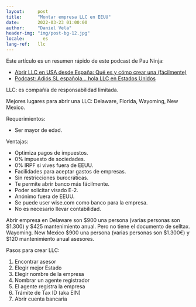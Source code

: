 ```yaml
---
layout:     post
title:      "Montar empresa LLC en EEUU"
date:       2022-03-23 01:00:00
author:     "Daniel Vela"
header-img: "img/post-bg-12.jpg"
locale:       es
lang-ref:   llc
---
```


Este artículo es un resumen rápido de este podcast de Pau Ninja:

- [Abrir LLC en USA desde España: Qué es y cómo crear una (fácilmente)](https://capitalistalibre.com/abrir-llc-en-usa-desde-espana/)
- [Podcast: Adiós SL española... hola LLC en Estados Unidos](https://podcast-espana.es/podcast/pau-ninja-el-podcast/adios-sl-espanola-hola-llc-en-estados-unidos)

LLC: es compañía de responsabilidad limitada.

Mejores lugares para abrir una LLC: Delaware, Florida, Wayoming, New Mexico.

Requerimientos:
- Ser mayor de edad.

Ventajas:
- Optimiza pagos de impuestos.
- 0% impuesto de sociedades.
- 0% IRPF si vives fuera de EEUU.
- Facilidades para aceptar gastos de empresas.
- Sin restricciones burocráticas.
- Te permite abrir banco más fácilmente.
- Poder solicitar visado E-2.
- Anónimo fuera de EEUU.
- Se puede user wise.com como banco para la empresa.
- No es necesario llevar contabilidad.

Abrir empresa en Delaware son $900 una persona (varias personas son $1.300) y $425 mantenimiento anual. Pero no tiene el documento de selltax. Wayoming. New Mexico  $900 una persona (varias personas son $1.300€) y $120 mantenimiento anual asesores.

Pasos para crear LLC:
1. Encontrar asesor
2. Elegir mejor Estado 
3. Elegir nombre de la empresa
4. Nombrar un agente registrador
5. El agente registra la empresa
6. Trámite de Tax ID (aka EIN)
7. Abrir cuenta bancaria


